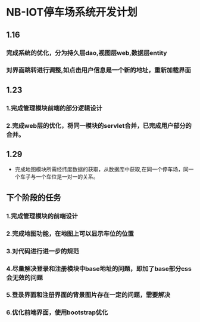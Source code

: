 # NB-IOT停车场系统开发计划

## 1.16

### 完成系统的优化，分为持久层dao,视图层web,数据层entity

### 对界面跳转进行调整,如点击用户信息是一个新的地址，重新加载界面

## 1.23

### 1.完成管理模块前端的部分逻辑设计

### 2.完成web层的优化，将同一模块的servlet合并，已完成用户部分的合并。

## 1.29

- 完成地图模块所需经纬度数据的获取，从数据库中获取,在同一个停车场，同一个车子与一个车位是一对一的关系。

## 下个阶段的任务

### 1.完成管理模块的前端设计

### 2.完成地图功能，在地图上可以显示车位的位置

### 3.对代码进行进一步的规范

### 4.尽量解决登录和注册模块中base地址的问题，即加了base部分css会无效的问题

### 5.登录界面和注册界面的背景图片存在一定的问题，需要解决

### 6.优化前端界面，使用bootstrap优化



